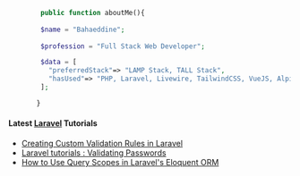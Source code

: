 ```php
        public function aboutMe(){  
        
        $name = "Bahaeddine";
        
        $profession = "Full Stack Web Developer";

        $data = [
          "preferredStack"=> "LAMP Stack, TALL Stack",
          "hasUsed"=> "PHP, Laravel, Livewire, TailwindCSS, VueJS, AlpineJS"
        ];

       }
```
#### Latest [Laravel](https://aliendev.org) Tutorials

- [Creating Custom Validation Rules in Laravel](https://aliendev.org/blog/post/creating-custom-validation-rules-in-laravel)
- [Laravel tutorials : Validating Passwords](https://aliendev.org/blog/post/laravel-tutorials-validating-passwords)
- [How to Use Query Scopes in Laravel's Eloquent ORM](https://aliendev.org/blog/post/how-to-use-query-scopes-in-laravel-s-eloquent-orm)
